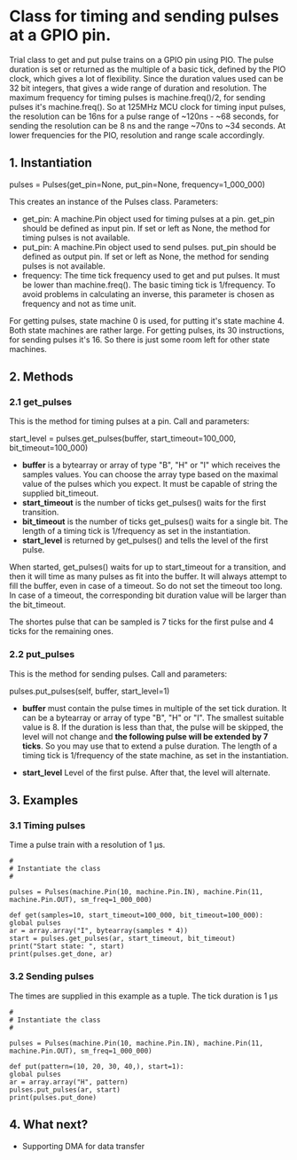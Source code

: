 # Class for timing and sending pulses at a GPIO pin.

Trial class to get and put pulse trains on a GPIO pin
using PIO. The pulse duration is set or returned as
the multiple of a basic tick, defined by the PIO clock,
which gives a lot of flexibility. Since the duration values
used can be 32 bit integers, that gives a wide range of
duration and resolution. The maximum frequency for timing
pulses is machine.freq()/2, for sending pulses it's
machine.freq(). So at 125MHz MCU clock
for timing input pulses, the resolution can be 16ns
for a pulse range of ~120ns - ~68 seconds, for sending
the resolution can be 8 ns and the range ~70ns to ~34 seconds.
At lower frequencies for the PIO, resolution and range
scale accordingly.

## 1. Instantiation

pulses = Pulses(get_pin=None, put_pin=None, frequency=1_000_000)

This creates an instance of the Pulses class. Parameters:

- get_pin: A machine.Pin object used for timing pulses at a pin. get_pin should be defined as input pin. If set or left as None, the method for timing pulses is not available.
- put_pin: A machine.Pin object used to send pulses. put_pin should be defined as output pin. If set or left as None, the method for sending pulses is not available.
- frequency: The time tick frequency used to get and put pulses. It must be lower than machine.freq(). The basic timing tick is 1/frequency. To avoid problems in calculating an inverse, this parameter is chosen as frequency and not as time unit.

For getting pulses, state machine 0 is used, for putting it's state machine 4. Both state machines are rather large. For getting pulses, its 30 instructions, for sending pulses it's 16. So there is just some room left for other state machines.

## 2. Methods

### 2.1 **get_pulses**

This is the method for timing pulses at a pin. Call and parameters:

start_level = pulses.get_pulses(buffer, start_timeout=100_000, bit_timeout=100_000)

- **buffer** is a bytearray or array of type "B", "H" or "I" which receives the samples values. You can choose the array type based on the maximal value of the pulses which you expect. It must be capable of string the supplied bit_timeout.
- **start_timeout** is the number of ticks get_pulses() waits for the first transition.
- **bit_timeout** is the number of ticks get_pulses() waits for a single bit. The length of a timing tick is 1/frequency as set in the instantiation.
- **start_level** is returned by get_pulses() and tells the level of the first pulse.

When started, get_pulses() waits for up to start_timeout for a transition, and then it will time as many pulses as fit into the buffer. It will always attempt to fill the buffer, even in case of a timeout. So do not set the timeout too long. In case of a timeout, the corresponding bit duration value will be larger than the bit_timeout.

The shortes pulse that can be sampled is 7 ticks for the first pulse and 4 ticks for the remaining ones.

### 2.2 **put_pulses**

This is the method for sending pulses. Call and parameters:

pulses.put_pulses(self, buffer, start_level=1)

- **buffer** must contain the pulse times in multiple of the set tick duration. It can be a bytearray or array of type "B", "H" or "I". The smallest suitable value is 8. If the duration is less than that, the pulse will be skipped, the level will not change and **the following pulse will be extended by 7 ticks**. So you may use that to extend a pulse duration.  The length of a timing tick is 1/frequency of the state machine, as set in the instantiation.

- **start_level** Level of the first pulse. After that, the level will alternate.

## 3. Examples

### 3.1 **Timing pulses**

Time a pulse train with a resolution of 1 µs.

```
#
# Instantiate the class
#

pulses = Pulses(machine.Pin(10, machine.Pin.IN), machine.Pin(11, machine.Pin.OUT), sm_freq=1_000_000)

def get(samples=10, start_timeout=100_000, bit_timeout=100_000):
global pulses
ar = array.array("I", bytearray(samples * 4))
start = pulses.get_pulses(ar, start_timeout, bit_timeout)
print("Start state: ", start)
print(pulses.get_done, ar)
```

### 3.2 **Sending pulses**

The times are supplied in this example as a tuple. The tick duration is 1 µs
```
#
# Instantiate the class
#

pulses = Pulses(machine.Pin(10, machine.Pin.IN), machine.Pin(11, machine.Pin.OUT), sm_freq=1_000_000)

def put(pattern=(10, 20, 30, 40,), start=1):
global pulses
ar = array.array("H", pattern)
pulses.put_pulses(ar, start)
print(pulses.put_done)
```

## 4. What next?

- Supporting DMA for data transfer
